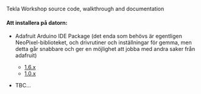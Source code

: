 Tekla Workshop source code, walkthrough and documentation

#### Att installera på datorn:

* Adafruit Arduino IDE Package (det enda som behövs är egentligen NeoPixel-biblioteket, och drivrutiner och inställningar för gemma, men detta går snabbare och ger en möjlighet att jobba med andra saker från adafruit)
  * [1.6.x](https://learn.adafruit.com/adafruit-arduino-ide-setup/arduino-1-dot-6-x-ide)
  * [1.0.x](https://learn.adafruit.com/adafruit-arduino-ide-setup/arduino-1-dot-0-x-ide)

* TBC...

